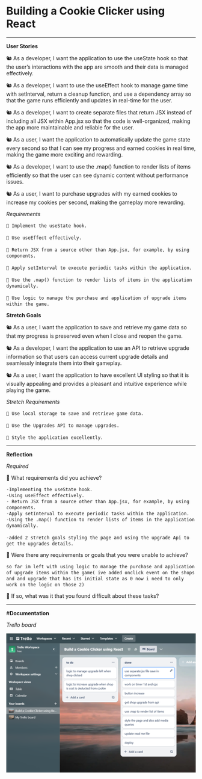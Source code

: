 # Building a Cookie Clicker using React

---

**User Stories**

🐿️ As a developer, I want the application to use the useState hook so that the user’s interactions with the app are smooth and their data is managed effectively.

🐿️ As a developer, I want to use the useEffect hook to manage game time with setInterval, return a cleanup function, and use a dependency array so that the game runs efficiently and updates in real-time for the user.

🐿️ As a developer, I want to create separate files that return JSX instead of including all JSX within App.jsx so that the code is well-organized, making the app more maintainable and reliable for the user.

🐿️ As a user, I want the application to automatically update the game state every second so that I can see my progress and earned cookies in real time, making the game more exciting and rewarding.

🐿️ As a developer, I want to use the .map() function to render lists of items efficiently so that the user can see dynamic content without performance issues.

🐿️ As a user, I want to purchase upgrades with my earned cookies to increase my cookies per second, making the gameplay more rewarding.

_Requirements_

    🎯 Implement the useState hook.

    🎯 Use useEffect effectively.

    🎯 Return JSX from a source other than App.jsx, for example, by using components.

    🎯 Apply setInterval to execute periodic tasks within the application.

    🎯 Use the .map() function to render lists of items in the application dynamically.

    🎯 Use logic to manage the purchase and application of upgrade items within the game.

**Stretch Goals**

🐿️ As a user, I want the application to save and retrieve my game data so that my progress is preserved even when I close and reopen the game.

🐿️ As a developer, I want the application to use an API to retrieve upgrade information so that users can access current upgrade details and seamlessly integrate them into their gameplay.

🐿️ As a user, I want the application to have excellent UI styling so that it is visually appealing and provides a pleasant and intuitive experience while playing the game.

_Stretch Requirements_

    🏹 Use local storage to save and retrieve game data.

    🏹 Use the Upgrades API to manage upgrades.

    🏹 Style the application excellently.

---

**Reflection**

_Required_

🎯 What requirements did you achieve?

    -Implementing the useState hook.
    -Using useEffect effectively.
    - Return JSX from a source other than App.jsx, for example, by using components.
    -Apply setInterval to execute periodic tasks within the application.
    -Using the .map() function to render lists of items in the application dynamically.

    -added 2 stretch goals styling the page and using the upgrade Api to get the upgrades details.

🎯 Were there any requirements or goals that you were unable to achieve?

    so far im left with using logic to manage the purchase and application of upgrade items within the game( ive added onclick event on the shops and and upgrade that has its initial state as 0 now i need to only work on the logic on those 2)

🎯 If so, what was it that you found difficult about these tasks?

---

#**Documentation**

_Trello board_

![alt text](Trello.png)

